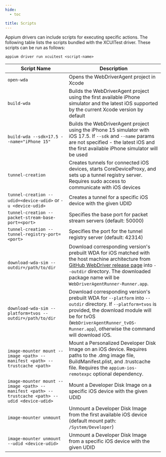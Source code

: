 ```yaml
---
hide:
  - toc

title: Scripts
---
```


Appium drivers can include scripts for executing specific actions. The following table lists the
scripts bundled with the XCUITest driver. These scripts can be run as follows:

```
appium driver run xcuitest <script-name>
```

|Script Name|Description|
|------------|-----------|
|`open-wda`|Opens the WebDriverAgent project in Xcode|
|`build-wda`|Builds the WebDriverAgent project using the first available iPhone simulator and the latest iOS supported by the current Xcode version by default|
|`build-wda --sdk=17.5 --name="iPhone 15"`|Builds the WebDriverAgent project using the iPhone 15 simulator with iOS 17.5. If `--sdk` and `--name` params are not specified - the latest iOS and the first available iPhone simulator will be used|
|`tunnel-creation`|Creates tunnels for connected iOS devices, starts CoreDeviceProxy, and sets up a tunnel registry server. Requires sudo access to communicate with iOS devices|
|`tunnel-creation --udid=<device-udid>` or `-u <device-udid>`|Creates a tunnel for a specific iOS device with the given UDID|
|`tunnel-creation --packet-stream-base-port=<port>`|Specifies the base port for packet stream servers (default: 50000)|
|`tunnel-creation --tunnel-registry-port=<port>`|Specifies the port for the tunnel registry server (default: 42314)|
|`download-wda-sim --outdir=/path/to/dir`|Download corresponding version's prebuilt WDA for iOS matched with the host machine architecture from [GitHub WebDriver release page](https://github.com/appium/WebDriverAgent/releases) into `--outdir` directory. The downloaded package name will be `WebDriverAgentRunner-Runner.app`.|
|`download-wda-sim --platform=tvos --outdir=/path/to/dir`|Download corresponding version's prebuilt WDA for `--platform` into `--outdir` directory. If `--platform=tvos` is provided, the download module will be for tvOS (`WebDriverAgentRunner_tvOS-Runner.app`), otherwise the command will download iOS.|
|`image-mounter mount --image <path> --manifest <path> --trustcache <path>`|Mount a Personalized Developer Disk Image on an iOS device. Requires paths to the .dmg image file, BuildManifest.plist, and .trustcache file. Requires the `appium-ios-remotexpc` optional dependency.|
|`image-mounter mount --image <path> --manifest <path> --trustcache <path> --udid <device-udid>`|Mount a Developer Disk Image on a specific iOS device with the given UDID|
|`image-mounter unmount`|Unmount a Developer Disk Image from the first available iOS device (default mount path: `/System/Developer`)|
|`image-mounter unmount --udid <device-udid>`|Unmount a Developer Disk Image from a specific iOS device with the given UDID|
